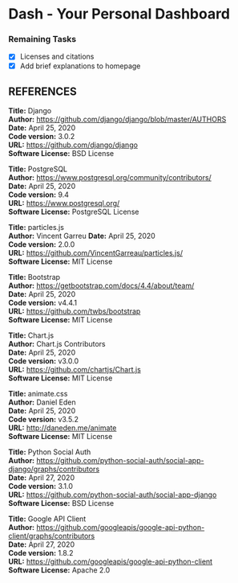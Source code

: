 # Dash - Your Personal Dashboard

### Remaining Tasks
- [x] Licenses and citations
- [x] Add brief explanations to homepage

##  REFERENCES
**Title:** Django  
**Author:** https://github.com/django/django/blob/master/AUTHORS  
**Date:** April 25, 2020  
**Code version:** 3.0.2  
**URL:** https://github.com/django/django  
**Software License:** BSD License  

**Title:** PostgreSQL  
**Author:** https://www.postgresql.org/community/contributors/  
**Date:** April 25, 2020  
**Code version:** 9.4  
**URL:** https://www.postgresql.org/  
**Software License:** PostgreSQL License  

**Title:** particles.js  
**Author:** Vincent Garreu
**Date:** April 25, 2020  
**Code version:** 2.0.0  
**URL:** https://github.com/VincentGarreau/particles.js/  
**Software License:** MIT License  

**Title:** Bootstrap  
**Author:** https://getbootstrap.com/docs/4.4/about/team/  
**Date:** April 25, 2020  
**Code version:** v4.4.1  
**URL:** https://github.com/twbs/bootstrap  
**Software License:** MIT License  

**Title:** Chart.js  
**Author:** Chart.js Contributors  
**Date:** April 25, 2020  
**Code version:** v3.0.0  
**URL:** https://github.com/chartjs/Chart.js  
**Software License:** MIT License  

**Title:** animate.css  
**Author:** Daniel Eden  
**Date:** April 25, 2020  
**Code version:** v3.5.2  
**URL:** http://daneden.me/animate  
**Software License:** MIT License  

**Title:** Python Social Auth  
**Author:** https://github.com/python-social-auth/social-app-django/graphs/contributors  
**Date:** April 27, 2020  
**Code version:** 3.1.0  
**URL:** https://github.com/python-social-auth/social-app-django  
**Software License:** BSD License  

**Title:** Google API Client  
**Author:** https://github.com/googleapis/google-api-python-client/graphs/contributors  
**Date:** April 27, 2020  
**Code version:** 1.8.2  
**URL:** https://github.com/googleapis/google-api-python-client  
**Software License:** Apache 2.0  
